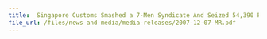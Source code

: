```yaml
---
title: 	Singapore Customs Smashed a 7-Men Syndicate And Seized 54,390 Packets Of Contraband Cigarettes
file_url: /files/news-and-media/media-releases/2007-12-07-MR.pdf
---
```


